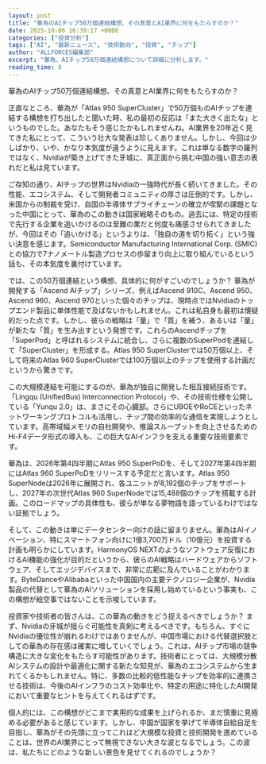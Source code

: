 ```yaml
---
layout: post
title: "華為のAIチップ50万個連結構想、その真意とAI業界に何をもたらすのか？"
date: 2025-10-06 16:39:17 +0000
categories: ["投資分析"]
tags: ["AI", "最新ニュース", "技術動向", "投資", "チップ"]
author: "ALLFORCES編集部"
excerpt: "華為、AIチップ50万個連結構想について詳細に分析します。"
reading_time: 8
---
```


華為のAIチップ50万個連結構想、その真意とAI業界に何をもたらすのか？

正直なところ、華為が「Atlas 950 SuperCluster」で50万個ものAIチップを連結する構想を打ち出したと聞いた時、私の最初の反応は「また大きく出たな」というものでした。あなたもそう感じたかもしれませんね。AI業界を20年近く見てきた私にとって、こういう壮大な発表は珍しくありません。しかし、今回は少しばかり、いや、かなり本気度が違うように見えます。これは単なる数字の羅列ではなく、Nvidiaが築き上げてきた牙城に、真正面から挑む中国の強い意志の表れだと私は見ています。

ご存知の通り、AIチップの世界はNvidiaの一強時代が長く続いてきました。その性能、エコシステム、そして開発者コミュニティの厚さは圧倒的です。しかし、米国からの制裁を受け、自国の半導体サプライチェーンの確立が喫緊の課題となった中国にとって、華為のこの動きは国家戦略そのもの。過去には、特定の技術で先行する企業を追いかけるのは至難の業だと何度も痛感させられてきましたが、今回はその「追いかける」というよりは、「独自の道を切り拓く」という強い決意を感じます。Semiconductor Manufacturing International Corp. (SMIC) との協力で7ナノメートル製造プロセスの歩留まり向上に取り組んでいるという話も、その本気度を裏付けています。

では、この50万個連結という構想、具体的に何がすごいのでしょうか？ 華為が開発する「Ascend AIチップ」シリーズ、例えばAscend 910C、Ascend 950、Ascend 960、Ascend 970といった個々のチップは、現時点ではNvidiaのトップエンド製品に単体性能で及ばないかもしれません。これは私自身も最初は懐疑的だった点です。しかし、彼らの戦略は「量」で「質」を補う、あるいは「量」が新たな「質」を生み出すという発想です。これらのAscendチップを「SuperPod」と呼ばれるシステムに統合し、さらに複数のSuperPodを連結して「SuperCluster」を形成する。Atlas 950 SuperClusterでは50万個以上、そして将来のAtlas 960 SuperClusterでは100万個以上のチップを使用する計画だというから驚きです。

この大規模連結を可能にするのが、華為が独自に開発した相互接続技術です。「Lingqu (UnifiedBus) Interconnection Protocol」や、その技術仕様を公開している「Yunqu 2.0」は、まさにその心臓部。さらにUBOEやRoCEといったネットワーキングプロトコルも活用し、チップ間の効率的な通信を実現しようとしています。高帯域幅メモリの自社開発や、推論スループットを向上させるためのHi-F4データ形式の導入も、この巨大なAIインフラを支える重要な技術要素です。

華為は、2026年第4四半期にAtlas 950 SuperPoDを、そして2027年第4四半期にはAtlas 960 SuperPoDをリリースする予定だと言います。Atlas 950 SuperNodeは2026年に展開され、各ユニットが8,192個のチップをサポートし、2027年の次世代Atlas 960 SuperNodeでは15,488個のチップを搭載する計画。このロードマップの具体性も、彼らが単なる夢物語を語っているわけではない証拠でしょう。

そして、この動きは単にデータセンター向けの話に留まりません。華為はAIイノベーション、特にスマートフォン向けに1億3,700万ドル（10億元）を投資する計画も明らかにしています。HarmonyOS NEXTのようなソフトウェア反復におけるAI機能の強化が目的だというから、彼らのAI戦略はハードウェアからソフトウェア、そしてエッジデバイスまで、非常に広範に及んでいることがわかります。ByteDanceやAlibabaといった中国国内の主要テクノロジー企業が、Nvidia製品の代替として華為のAIソリューションを採用し始めているという事実も、この構想が絵空事ではないことを示唆しています。

投資家や技術者の皆さんは、この華為の動きをどう捉えるべきでしょうか？ まず、Nvidiaの牙城が揺らぐ可能性を真剣に考えるべきです。もちろん、すぐにNvidiaの優位性が崩れるわけではありませんが、中国市場における代替選択肢としての華為の存在感は確実に増していくでしょう。これは、AIチップ市場の競争構造に大きな変化をもたらす可能性があります。技術者にとっては、大規模分散AIシステムの設計や最適化に関する新たな知見が、華為のエコシステムから生まれてくるかもしれません。特に、多数の比較的低性能なチップを効率的に連携させる技術は、今後のAIインフラのコスト効率化や、特定の用途に特化したAI開発において重要なヒントを与えてくれるはずです。

個人的には、この構想がどこまで実用的な成果を上げられるか、まだ慎重に見極める必要があると感じています。しかし、中国が国家を挙げて半導体自給自足を目指し、華為がその先頭に立ってこれほど大規模な投資と技術開発を進めていることは、世界のAI業界にとって無視できない大きな波となるでしょう。この波は、私たちにどのような新しい景色を見せてくれるのでしょうか？


